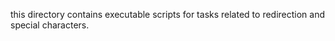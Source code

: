 this directory contains executable scripts for tasks related to redirection and special characters.
